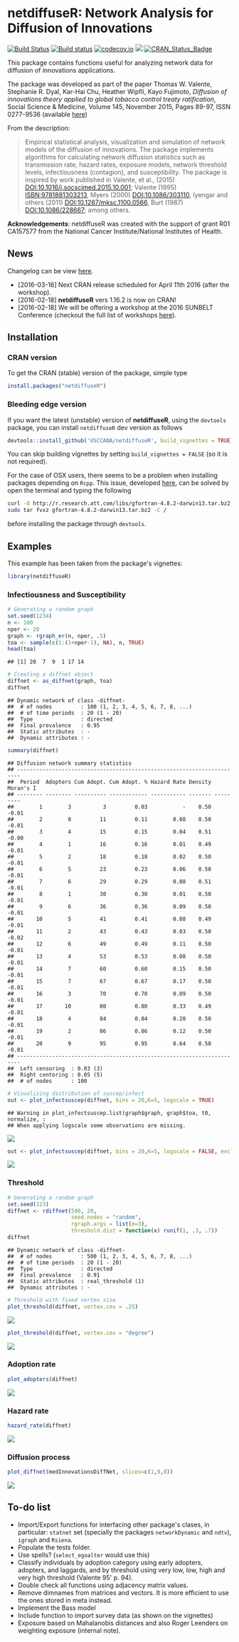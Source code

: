 netdiffuseR: Network Analysis for Diffusion of Innovations
==========================================================

[![Build Status](https://travis-ci.org/USCCANA/netdiffuseR.svg?branch=master)](https://travis-ci.org/USCCANA/netdiffuseR) [![Build status](https://ci.appveyor.com/api/projects/status/6u48wgl1lqak2jum?svg=true)](https://ci.appveyor.com/project/gvegayon/netdiffuser) [![codecov.io](https://codecov.io/github/USCCANA/netdiffuseR/coverage.svg?branch=master)](https://codecov.io/github/USCCANA/netdiffuseR?branch=master) [![](http://cranlogs.r-pkg.org/badges/netdiffuseR)](http://cran.rstudio.com/web/packages/netdiffuseR/index.html) [![CRAN\_Status\_Badge](http://www.r-pkg.org/badges/version/netdiffuseR)](http://cran.r-project.org/package=netdiffuseR)

This package contains functions useful for analyzing network data for diffusion of innovations applications.

The package was developed as part of the paper Thomas W. Valente, Stephanie R. Dyal, Kar-Hai Chu, Heather Wipfli, Kayo Fujimoto, *Diffusion of innovations theory applied to global tobacco control treaty ratification*, Social Science & Medicine, Volume 145, November 2015, Pages 89-97, ISSN 0277-9536 (available [here](http://www.sciencedirect.com/science/article/pii/S027795361530143X))

From the description:

> Empirical statistical analysis, visualization and simulation of network models of the diffusion of innovations. The package implements algorithms for calculating network diffusion statistics such as transmission rate, hazard rates, exposure models, network threshold levels, infectiousness (contagion), and susceptibility. The package is inspired by work published in Valente, et al., (2015) <DOI:10.1016/j.socscimed.2015.10.001>; Valente (1995) <ISBN:9781881303213>, Myers (2000) <DOI:10.1086/303110>, Iyengar and others (2011) <DOI:10.1287/mksc.1100.0566>, Burt (1987) <DOI:10.1086/228667>; among others.

**Acknowledgements**: netdiffuseR was created with the support of grant R01 CA157577 from the National Cancer Institute/National Institutes of Health.

News
----

Changelog can be view [here](NEWS.md).

-   \[2016-03-16\] Next CRAN release scheduled for April 11th 2016 (after the workshop).
-   \[2016-02-18\] **netdiffuseR** vers 1.16.2 is now on CRAN!
-   \[2016-02-18\] We will be offering a workshop at the 2016 SUNBELT Conference (checkout the full list of workshops [here](http://insna.org/sunbelt2016/program/)).

Installation
------------

### CRAN version

To get the CRAN (stable) version of the package, simple type

``` r
install.packages("netdiffuseR")
```

### Bleeding edge version

If you want the latest (unstable) version of **netdiffuseR**, using the `devtools` package, you can install `netdiffuseR` dev version as follows

``` r
devtools::install_github('USCCANA/netdiffuseR', build_vignettes = TRUE)
```

You can skip building vignettes by setting `build_vignettes = FALSE` (so it is not required).

For the case of OSX users, there seems to be a problem when installing packages depending on `Rcpp`. This issue, developed [here](https://github.com/USCCANA/netdiffuseR/issues/3), can be solved by open the terminal and typing the following

``` sh
curl -O http://r.research.att.com/libs/gfortran-4.8.2-darwin13.tar.bz2
sudo tar fvxz gfortran-4.8.2-darwin13.tar.bz2 -C /
```

before installing the package through `devtools`.

Examples
--------

This example has been taken from the package's vignettes:

``` r
library(netdiffuseR)
```

### Infectiousness and Susceptibility

``` r
# Generating a random graph
set.seed(1234)
n <- 100
nper <- 20
graph <- rgraph_er(n, nper, .5)
toa <- sample(c(1:(1+nper-1), NA), n, TRUE)
head(toa)
```

    ## [1] 20  7  9  1 17 14

``` r
# Creating a diffnet object
diffnet <- as_diffnet(graph, toa)
diffnet
```

    ## Dynamic network of class -diffnet-
    ##  # of nodes         : 100 (1, 2, 3, 4, 5, 6, 7, 8, ...)
    ##  # of time periods  : 20 (1 - 20)
    ##  Type               : directed
    ##  Final prevalence   : 0.95
    ##  Static attributes  : -
    ##  Dynamic attributes : -

``` r
summary(diffnet)
```

    ## Diffusion network summary statistics
    ## -----------------------------------------------------------------------
    ##  Period  Adopters Cum Adopt. Cum Adopt. % Hazard Rate Density Moran's I 
    ## -------- -------- ---------- ------------ ----------- ------- --------- 
    ##        1        3          3         0.03           -    0.50     -0.01 
    ##        2        8         11         0.11        0.08    0.50     -0.01 
    ##        3        4         15         0.15        0.04    0.51     -0.00 
    ##        4        1         16         0.16        0.01    0.49     -0.01 
    ##        5        2         18         0.18        0.02    0.50     -0.01 
    ##        6        5         23         0.23        0.06    0.50     -0.01 
    ##        7        6         29         0.29        0.08    0.51     -0.01 
    ##        8        1         30         0.30        0.01    0.50     -0.01 
    ##        9        6         36         0.36        0.09    0.50     -0.01 
    ##       10        5         41         0.41        0.08    0.49     -0.01 
    ##       11        2         43         0.43        0.03    0.50     -0.02 
    ##       12        6         49         0.49        0.11    0.50     -0.01 
    ##       13        4         53         0.53        0.08    0.50     -0.01 
    ##       14        7         60         0.60        0.15    0.50     -0.01 
    ##       15        7         67         0.67        0.17    0.50     -0.01 
    ##       16        3         70         0.70        0.09    0.50     -0.01 
    ##       17       10         80         0.80        0.33    0.49     -0.01 
    ##       18        4         84         0.84        0.20    0.50     -0.01 
    ##       19        2         86         0.86        0.12    0.50     -0.01 
    ##       20        9         95         0.95        0.64    0.50     -0.01 
    ## -----------------------------------------------------------------------
    ##  Left censoring  : 0.03 (3)
    ##  Right centoring : 0.05 (5)
    ##  # of nodes      : 100

``` r
# Visualizing distribution of suscep/infect
out <- plot_infectsuscep(diffnet, bins = 20,K=5, logscale = TRUE)
```

    ## Warning in plot_infectsuscep.list(graph$graph, graph$toa, t0, normalize, :
    ## When applying logscale some observations are missing.

![](README_files/figure-markdown_github/plot_infectsuscept-1.png)<!-- -->

``` r
out <- plot_infectsuscep(diffnet, bins = 20,K=5, logscale = FALSE, exclude.zeros = TRUE)
```

![](README_files/figure-markdown_github/plot_infectsuscept-2.png)<!-- -->

### Threshold

``` r
# Generating a random graph
set.seed(123)
diffnet <- rdiffnet(500, 20,
                    seed.nodes = "random",
                    rgraph.args = list(m=3),
                    threshold.dist = function(x) runif(1, .3, .7))
diffnet
```

    ## Dynamic network of class -diffnet-
    ##  # of nodes         : 500 (1, 2, 3, 4, 5, 6, 7, 8, ...)
    ##  # of time periods  : 20 (1 - 20)
    ##  Type               : directed
    ##  Final prevalence   : 0.91
    ##  Static attributes  : real_threshold (1)
    ##  Dynamic attributes : -

``` r
# Threshold with fixed vertex size
plot_threshold(diffnet, vertex.cex = .25)
```

![](README_files/figure-markdown_github/plot_threshold-1.png)<!-- -->

``` r
plot_threshold(diffnet, vertex.cex = "degree")
```

![](README_files/figure-markdown_github/plot_threshold-2.png)<!-- -->

### Adoption rate

``` r
plot_adopters(diffnet)
```

![](README_files/figure-markdown_github/unnamed-chunk-2-1.png)<!-- -->

### Hazard rate

``` r
hazard_rate(diffnet)
```

![](README_files/figure-markdown_github/unnamed-chunk-3-1.png)<!-- -->

### Diffusion process

``` r
plot_diffnet(medInnovationsDiffNet, slices=c(1,9,8))
```

![](README_files/figure-markdown_github/plot_diffnet-1.png)<!-- -->

To-do list
----------

-   Import/Export functions for interfacing other package's clases, in particular: `statnet` set (specially the packages `networkDynamic` and `ndtv`), `igraph` and `Rsiena`.
-   Populate the tests folder.
-   Use spells? (`select_egoalter` would use this)
-   Classify individuals by adoption category using early adopters, adopters, and laggards, and by threshold using very low, low, high and very high threshold (Valente 95' p. 94).
-   Double check all functions using adjacency matrix values.
-   Remove dimnames from matrices and vectors. It is more efficient to use the ones stored in meta instead.
-   Implement the Bass model
-   Include function to import survey data (as shown on the vignettes)
-   Exposure based on Mahalanobis distances and also Roger Leenders on weighting exposure (internal note).
